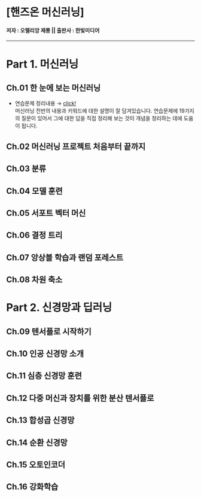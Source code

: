 # [핸즈온 머신러닝]
#### 저자 : 오렐리앙 제롱 || 출판사 : 한빛미디어


---
# Part 1. 머신러닝

## Ch.01 한 눈에 보는 머신러닝
- 연습문제 정리내용 → [click!](https://github.com/jeina7/Book_studying/blob/master/03_Hands-On-MachineLearning/Chapter1-Exercise.md#-%ED%95%B8%EC%A6%88%EC%98%A8-%EB%A8%B8%EC%8B%A0%EB%9F%AC%EB%8B%9D-%E3%85%A4-hands-on-machine-learning)    
머신러닝 전반의 내용과 키워드에 대한 설명이 잘 담겨있습니다. 연습문제에 19가지의 질문이 있어서 그에 대한 답을 직접 정리해 보는 것이 개념을 정리하는 데에 도움이 됩니다.  




## Ch.02 머신러닝 프로젝트 처음부터 끝까지




## Ch.03 분류




## Ch.04 모델 훈련




## Ch.05 서포트 벡터 머신




## Ch.06 결정 트리




## Ch.07 앙상블 학습과 랜덤 포레스트




## Ch.08 차원 축소






# Part 2. 신경망과 딥러닝


## Ch.09 텐서플로 시작하기




## Ch.10 인공 신경망 소개




## Ch.11 심층 신경망 훈련




## Ch.12 다중 머신과 장치를 위한 분산 텐서플로




## Ch.13 합성곱 신경망




## Ch.14 순환 신경망




## Ch.15 오토인코더




## Ch.16 강화학습
